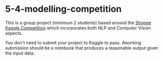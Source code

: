 # 5-4-modelling-competition

This is a group project (minimum 2 students) based around the [Shopee Kaggle Competition](https://www.kaggle.com/c/shopee-product-matching/overview) which incorporates both NLP and Computer Vision aspects.

You don't need to submit your project to Kaggle to pass. Aworking submission should be a notebook that produces a reasonable output given the input data.
